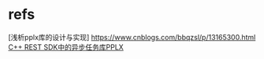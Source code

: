 # refs

[浅析pplx库的设计与实现] https://www.cnblogs.com/bbqzsl/p/13165300.html
[C++ REST SDK中的异步任务库PPLX](https://www.jianshu.com/p/171b8c92bd4e)
